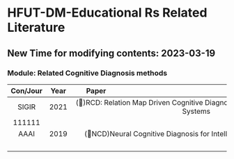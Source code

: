 # HFUT-DM-Educational Rs Related Literature

## New Time for modifying contents: 2023-03-19

### Module: Related Cognitive Diagnosis methods

| Con/Jour | Year | <div style="width:100px">Paper</div> | Link | 
|:---:|:---:|:---:|:---:|
| SIGIR |  2021 | (&#x1F34E;)RCD: Relation Map Driven Cognitive Diagnosis for Intelligent Education Systems | [here](http://staff.ustc.edu.cn/~qiliuql/files/Publications/Weibo-Gao-SIGIR21.pdf) | 
|111111|
| AAAI |  2019 | (&#x1F34E;NCD)Neural Cognitive Diagnosis for Intelligent Education Systems | [here](https://ojs.aaai.org/index.php/AAAI/article/view/6080) |
| &emsp;&emsp;| &emsp;&emsp; | &emsp;&emsp;&emsp;&emsp;&emsp;&emsp;&emsp;&emsp;&emsp;&emsp;&emsp;&emsp;&emsp;&emsp;&emsp;&emsp;&emsp;&emsp;&emsp;&emsp;&emsp;&emsp;&emsp;&emsp;&emsp;&emsp;&emsp;&emsp;&emsp;&emsp;&emsp;&emsp;&emsp;&emsp;&emsp; |  &emsp;&emsp; |  

